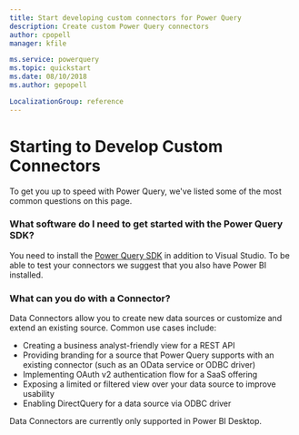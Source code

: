 ```yaml
---
title: Start developing custom connectors for Power Query 
description: Create custom Power Query connectors
author: cpopell
manager: kfile

ms.service: powerquery
ms.topic: quickstart
ms.date: 08/10/2018
ms.author: gepopell

LocalizationGroup: reference
---
```


# Starting to Develop Custom Connectors
To get you up to speed with Power Query, we've listed some of the most common questions on this page.

### What software do I need to get started with the Power Query SDK?
You need to install the [Power Query SDK](https://www.aka.ms/powerquerysdk) in addition to Visual Studio. To be able to test your connectors we suggest that you also have Power BI installed.

### What can you do with a Connector?
Data Connectors allow you to create new data sources or customize and extend an existing source. Common use cases include:
* Creating a business analyst-friendly view for a REST API
* Providing branding for a source that Power Query supports with an existing connector (such as an OData service or ODBC driver)
* Implementing OAuth v2 authentication flow for a SaaS offering
* Exposing a limited or filtered view over your data source to improve usability
* Enabling DirectQuery for a data source via ODBC driver

Data Connectors are currently only supported in Power BI Desktop.
